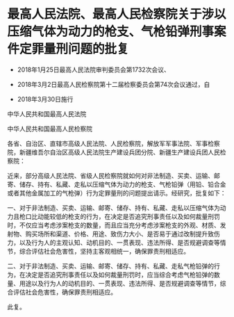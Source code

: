 # 最高人民法院、最高人民检察院关于涉以压缩气体为动力的枪支、气枪铅弹刑事案件定罪量刑问题的批复

- 2018年1月25日最高人民法院审判委员会第1732次会议、

- 2018年3月2日最高人民检察院第十二届检察委员会第74次会议通过，自

- 2018年3月30日施行

<!-- INFO END -->

中华人民共和国最高人民法院

中华人民共和国最高人民检察院

各省、自治区、直辖市高级人民法院、人民检察院，解放军军事法院、军事检察院，新疆维吾尔自治区高级人民法院生产建设兵团分院、新疆生产建设兵团人民检察院：

近来，部分高级人民法院、省级人民检察院就如何对非法制造、买卖、运输、邮寄、储存、持有、私藏、走私以压缩气体为动力的枪支、气枪铅弹（用铅、铅合金或者其他金属加工的气枪弹）行为定罪量刑的问题提出请示。经研究，批复如下：

一、对于非法制造、买卖、运输、邮寄、储存、持有、私藏、走私以压缩气体为动力且枪口比动能较低的枪支的行为，在决定是否追究刑事责任以及如何裁量刑罚时，不仅应当考虑涉案枪支的数量，而且应当充分考虑涉案枪支的外观、材质、发射物、购买场所和渠道、价格、用途、致伤力大小、是否易于通过改制提升致伤力，以及行为人的主观认知、动机目的、一贯表现、违法所得、是否规避调查等情节，综合评估社会危害性，坚持主客观相统一，确保罪责刑相适应。

二、对于非法制造、买卖、运输、邮寄、储存、持有、私藏、走私气枪铅弹的行为，在决定是否追究刑事责任以及如何裁量刑罚时，应当综合考虑气枪铅弹的数量、用途以及行为人的动机目的、一贯表现、违法所得、是否规避调查等情节，综合评估社会危害性，确保罪责刑相适应。

此复。
